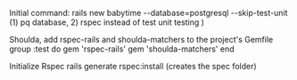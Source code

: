 Initial command: 
  rails new babytime  --database=postgresql --skip-test-unit  (1) pq database, 2) rspec instead of test unit testing )

Shoulda, add rspec-rails and shoulda-matchers to the project's Gemfile
  group :test do
  gem 'rspec-rails'
  gem 'shoulda-matchers'
  end  

Initialize Rspec
  rails generate rspec:install  (creates the spec folder)  